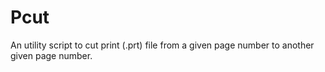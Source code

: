 # Pcut
An utility script to cut print (.prt) file from a given page number to another given page number.
